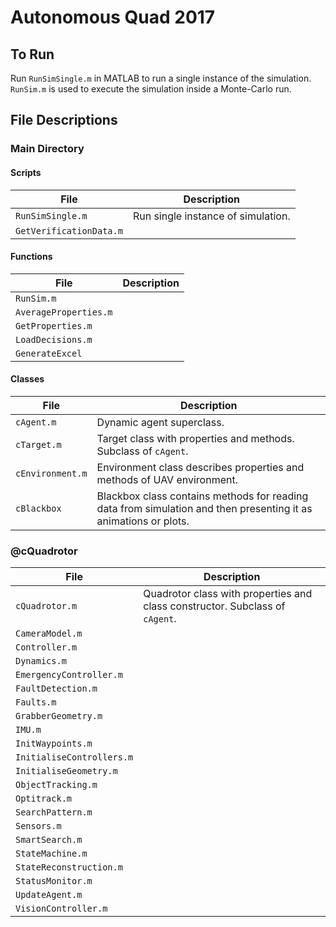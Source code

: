 # Autonomous Quad 2017

## To Run
Run ``RunSimSingle.m`` in MATLAB to run a single instance of the simulation. ``RunSim.m`` is used to execute the simulation inside a Monte-Carlo run.

## File Descriptions

### Main Directory
#### Scripts
| File | Description |
| - | - |
| ``RunSimSingle.m`` | Run single instance of simulation. |
| ``GetVerificationData.m`` |  |

#### Functions
| File | Description |
| - | - |
| ``RunSim.m`` |  |
| ``AverageProperties.m`` |  |
| ``GetProperties.m`` |  |
| ``LoadDecisions.m`` |  |
| ``GenerateExcel`` |  |

#### Classes
| File | Description |
| - | - |
| ``cAgent.m`` | Dynamic agent superclass. |
| ``cTarget.m`` | Target class with properties and methods. Subclass of ``cAgent``. |
| ``cEnvironment.m`` | Environment class describes properties and methods of UAV environment. |
| ``cBlackbox`` | Blackbox class contains methods for reading data from simulation and then presenting it as animations or plots. |

### @cQuadrotor
| File | Description |
| - | - |
| ``cQuadrotor.m`` | Quadrotor class with properties and class constructor. Subclass of ``cAgent``. |
| ``CameraModel.m`` |  |
| ``Controller.m`` |  |
| ``Dynamics.m`` |  |
| ``EmergencyController.m`` |  |
| ``FaultDetection.m`` |  |
| ``Faults.m`` |  |
| ``GrabberGeometry.m`` |  |
| ``IMU.m`` |  |
| ``InitWaypoints.m`` |  |
| ``InitialiseControllers.m`` |  |
| ``InitialiseGeometry.m`` |  |
| ``ObjectTracking.m`` |  |
| ``Optitrack.m`` |  |
| ``SearchPattern.m`` |  |
| ``Sensors.m`` |  |
| ``SmartSearch.m`` |  |
| ``StateMachine.m`` |  |
| ``StateReconstruction.m`` |  |
| ``StatusMonitor.m`` |  |
| ``UpdateAgent.m`` |  |
| ``VisionController.m`` |  |
